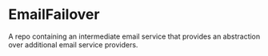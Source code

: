 # EmailFailover
A repo containing an intermediate email service that provides an abstraction over additional email service providers.
